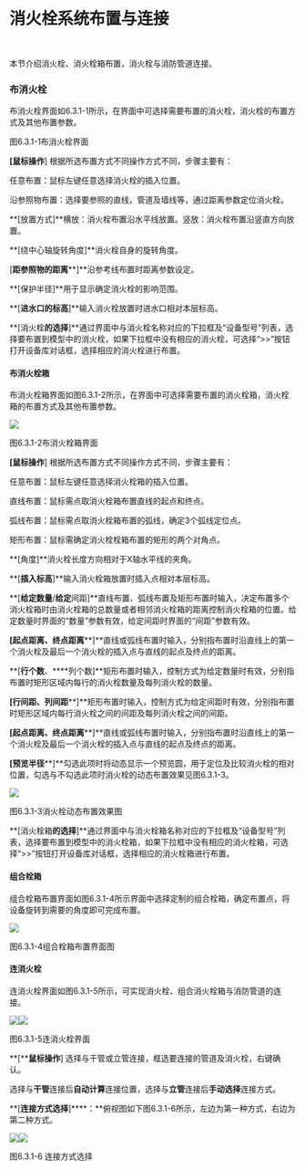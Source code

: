 
# 消火栓系统布置与连接
<br/>

本节介绍消火栓、消火栓箱布置，消火栓与消防管道连接。

### 布消火栓

布消火栓界面如6.3.1\-1所示，在界面中可选择需要布置的消火栓，消火栓的布置方式及其他布置参数。
<br/>


图6.3.1\-1布消火栓界面

**\[鼠标操作**\] 根据所选布置方式不同操作方式不同，步骤主要有：

任意布置：鼠标左键任意选择消火栓的插入位置。

沿参照物布置：选择要参照的直线，管道及墙线等，通过距离参数定位消火栓。

**\[放置方式\]**横放：消火栓布置沿水平线放置。竖放：消火栓布置沿竖直方向放置。

**\[绕中心轴旋转角度\]**消火栓自身的旋转角度。

\[**距参照物的距离****\]**沿参考线布置时距离参数设定。

**\[保护半径\]**用于显示确定消火栓的影响范围。

**\[****进水口的标高****\]**输入消火栓放置时进水口相对本层标高。

**\[消火栓****的选择****\]**通过界面中与消火栓名称对应的下拉框及“设备型号”列表，选择要布置到模型中的消火栓，如果下拉框中没有相应的消火栓，可选择“\>>”按钮打开设备库对话框，选择相应的消火栓进行布置。

#### **布消火栓箱**

布消火栓箱界面如图6.3.1\-2所示，在界面中可选择需要布置的消火栓箱，消火栓箱的布置方式及其他布置参数。

![](file:///C:\Users\pkpm\AppData\Local\Temp\ksohtml4224\wps222.jpg)

图6.3.1\-2布消火栓箱界面

**\[鼠标操作**\] 根据所选布置方式不同操作方式不同，步骤主要有：

任意布置：鼠标左键任意选择消火栓箱的插入位置。

直线布置：鼠标需点取消火栓箱布置直线的起点和终点。

弧线布置：鼠标需点取消火栓箱布置的弧线，确定3个弧线定位点。

矩形布置：鼠标需确定消火栓栓箱布置的矩形的两个对角点。

**\[角度\]**消火栓长度方向相对于X轴水平线的夹角。

**\[****插入标高****\]**输入消火栓箱放置时插入点相对本层标高。

**\[****给定数量****/****给定****间距\]**直线布置、弧线布置及矩形布置时输入，决定布置多个消火栓箱时由消火栓箱的总数量或者相邻消火栓箱的距离控制消火栓箱的位置。给定数量时界面的“数量”参数有效，给定间距时界面的“间距”参数有效。

**\[起点距离、终点距离****\]**直线或弧线布置时输入，分别指布置时沿直线上的第一个消火栓及最后一个消火栓的插入点与直线的起点及终点的距离。

**\[****行个数****、****列个数\]**矩形布置时输入，控制方式为给定数量时有效，分别指布置时矩形区域内每行的消火栓数量及每列消火栓的数量。

**\[****行****间距、****列****间距****\]**矩形布置时输入，控制方式为给定间距时有效，分别指布置时矩形区域内每行消火栓之间的间距及每列消火栓之间的间距。

**\[起点距离、终点距离****\]**直线或弧线布置时输入，分别指布置时沿直线上的第一个消火栓及最后一个消火栓的插入点与直线的起点及终点的距离。

**\[****预览****半径****\]**勾选此项时将动态显示一个预览圆，用于定位及比较消火栓的相对位置，勾选与不勾选此项时消火栓的动态布置效果见图6.3.1\-3。

![](file:///C:\Users\pkpm\AppData\Local\Temp\ksohtml4224\wps223.jpg)

图6.3.1\-3消火栓动态布置效果图

**\[消火栓箱****的选择****\]**通过界面中与消火栓箱名称对应的下拉框及“设备型号”列表，选择要布置到模型中的消火栓箱，如果下拉框中没有相应的消火栓箱，可选择“\>>”按钮打开设备库对话框，选择相应的消火栓箱进行布置。

#### **组合栓箱**

组合栓箱布置界面如图6.3.1\-4所示界面中选择定制的组合栓箱，确定布置点，将设备旋转到需要的角度即可完成布置。

![](file:///C:\Users\pkpm\AppData\Local\Temp\ksohtml4224\wps224.jpg)

图6.3.1\-4组合栓箱布置界面图

#### **连消火栓**

连消火栓界面如图6.3.1-5所示，可实现消火栓、组合消火栓箱与消防管道的连接。

![](file:///C:\Users\pkpm\AppData\Local\Temp\ksohtml4224\wps225.jpg)![](file:///C:\Users\pkpm\AppData\Local\Temp\ksohtml4224\wps226.jpg)

图6.3.1-5连消火栓界面

**\[****鼠标操作**\] 选择与干管或立管连接，框选要连接的管道及消火栓，右键确认。

选择与**干管**连接后**自动计算**连接位置，选择与**立管**连接后**手动选择**连接方式。

**\[****连接方式选择****\]****：**俯视图如下图6.3.1-6所示，左边为第一种方式，右边为第二种方式。

![](file:///C:\Users\pkpm\AppData\Local\Temp\ksohtml4224\wps227.jpg)![](file:///C:\Users\pkpm\AppData\Local\Temp\ksohtml4224\wps228.jpg)

图6.3.1-6 连接方式选择
